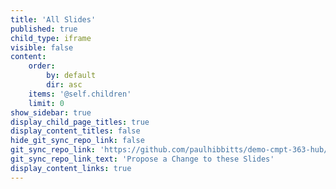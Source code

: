 ```yaml
---
title: 'All Slides'
published: true
child_type: iframe
visible: false
content:
    order:
        by: default
        dir: asc
    items: '@self.children'
    limit: 0
show_sidebar: true
display_child_page_titles: true
display_content_titles: false
hide_git_sync_repo_link: false
git_sync_repo_link: 'https://github.com/paulhibbitts/demo-cmpt-363-hub/tree/master/pages/02.192/presentations'
git_sync_repo_link_text: 'Propose a Change to these Slides'
display_content_links: true
---
```

